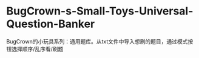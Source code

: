 # BugCrown-s-Small-Toys-Universal-Question-Banker
BugCrown的小玩具系列：通用题库。从txt文件中导入想刷的题目，通过模式按钮选择顺序/乱序看/刷题
